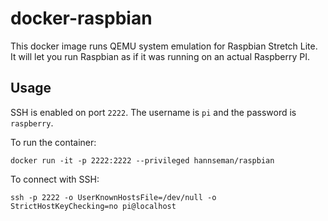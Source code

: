 
# docker-raspbian

This docker image runs QEMU system emulation for Raspbian Stretch Lite. 
It will let you run Raspbian as if it was running on an actual Raspberry PI. 

## Usage

SSH is enabled on port `2222`. The username is `pi` and the password is `raspberry`. 

To run the container:

`docker run -it -p 2222:2222 --privileged hannseman/raspbian`

To connect with SSH:

`ssh -p 2222 -o UserKnownHostsFile=/dev/null -o StrictHostKeyChecking=no pi@localhost`
